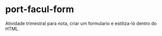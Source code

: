 # port-facul-form
Atividade  trimestral para nota, criar um formulario e estiliza-ló dentro do HTML.
